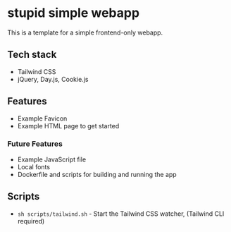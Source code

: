 # stupid simple webapp

This is a template for a simple frontend-only webapp.

## Tech stack

- Tailwind CSS
- jQuery, Day.js, Cookie.js

## Features

- Example Favicon
- Example HTML page to get started

### Future Features

- Example JavaScript file
- Local fonts
- Dockerfile and scripts for building and running the app

## Scripts

- `sh scripts/tailwind.sh` - Start the Tailwind CSS watcher, (Tailwind CLI required)
